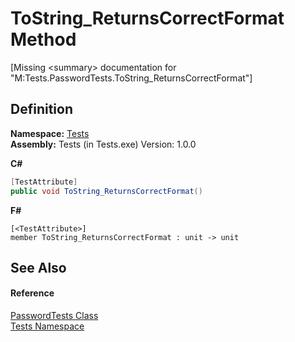 # ToString_ReturnsCorrectFormat Method


\[Missing &lt;summary&gt; documentation for "M:Tests.PasswordTests.ToString_ReturnsCorrectFormat"\]



## Definition
**Namespace:** <a href="N_Tests.md">Tests</a>  
**Assembly:** Tests (in Tests.exe) Version: 1.0.0

**C#**
``` C#
[TestAttribute]
public void ToString_ReturnsCorrectFormat()
```
**F#**
``` F#
[<TestAttribute>]
member ToString_ReturnsCorrectFormat : unit -> unit 
```



## See Also


#### Reference
<a href="T_Tests_PasswordTests.md">PasswordTests Class</a>  
<a href="N_Tests.md">Tests Namespace</a>  
